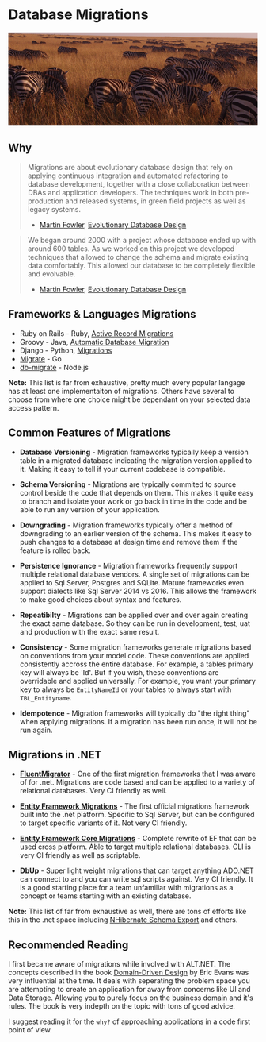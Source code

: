 # Database Migrations

![Migrations](/docs/images/migration_wide.png?raw=true "Migraions")

## Why

> Migrations are about evolutionary database design that rely on applying continuous
> integration and automated refactoring to database development, together with a  close collaboration between DBAs and application developers. The techniques work in both pre-production and released systems, in green field projects as well as legacy systems.
>
> - [Martin Fowler](https://martinfowler.com/), [Evolutionary Database Design](https://martinfowler.com/articles/evodb.html)

> We began around 2000 with a project whose database ended up with around 600 tables. As we worked on this project we developed techniques that allowed to change the schema and migrate existing data comfortably. This allowed our database to be completely flexible and evolvable.
>
> - [Martin Fowler](https://martinfowler.com/), [Evolutionary Database Design](https://martinfowler.com/articles/evodb.html)

## Frameworks & Languages Migrations

* Ruby on Rails - Ruby, [Active Record Migrations](http://edgeguides.rubyonrails.org/active_record_migrations.html)
* Groovy - Java, [Automatic Database Migration](http://docs.grails.org/latest/guide/conf.html#automaticDatabaseMigration)
* Django - Python, [Migrations](https://docs.djangoproject.com/en/1.10/topics/migrations/)
* [Migrate](https://github.com/mattes/migrate) - Go
* [db-migrate](https://github.com/db-migrate/node-db-migrate) - Node.js

**Note:** This list is far from exhaustive, pretty much every popular langage has at least one implementaiton of migrations. Others have several to choose from where one choice might be dependant on your selected data access pattern.

## Common Features of Migrations

* **Database Versioning** - Migration frameworks typically keep a version table in a migrated database indicating the migration version applied to it. Making it easy to tell if your current codebase is compatible.

* **Schema Versioning** - Migrations are typically commited to source control beside the code that depends on them. This makes it quite easy to branch and isolate your work or go back in time in the code and be able to run any version of your application.

* **Downgrading** - Migration frameworks typically offer a method of downgrading to an earlier version of the schema. This makes it easy to push changes to a database at design time and remove them if the feature is rolled back.

* **Persistence Ignorance** - Migration frameworks frequently support multiple relational database vendors. A single set of migrations can be applied to Sql Server, Postgres and SQLite. Mature frameworks even support dialects like Sql Server 2014 vs 2016. This allows the framework to make good choices about syntax and features.

* **Repeatibilty** - Migrations can be applied over and over again creating the exact same database. So they can be run in development, test, uat and production with the exact same result.

* **Consistency** - Some migration frameworks generate migrations based on conventions from your model code. These conventions are applied consistently accross the entire database. For example, a tables primary key will always be 'Id'. But if you wish, these conventions are overridable and applied universally. For example, you want your primary key to always be `EntityNameId` or your tables to always start with `TBL_Entityname`.

* **Idempotence** - Migration frameworks will typically do "the right thing" when applying migrations. If a migration has been run once, it will not be run again.

## Migrations in .NET

* **[FluentMigrator](src/Migrations.FluentMigrator/readme.md)** - One of the first migration frameworks that I was aware of for .net. Migrations are code based and can be applied to a variety of relational databases. Very CI friendly as well.

* **[Entity Framework Migrations](src/Migrations.EF/readme.md)** - The first official migrations framework built into the .net platform. Specific to Sql Server, but can be configured to target specific variants of it. Not very CI friendly.

* **[Entity Framework Core Migrations](src/Migrations.EF.Core/readme.md)** - Complete rewrite of EF that can be used cross platform. Able to target multiple relational databases. CLI is very CI friendly as well as scriptable.

* **[DbUp](src/Migrations.DbUp/readme.md)** - Super light weight migrations that can target anything ADO.NET can connect to and you can write sql scripts against. Very CI friendly. It is a good starting place for a team unfamiliar with migrations as a concept or teams starting with an existing database.

**Note:** This list of far from exhaustive as well, there are tons of efforts like this in the .net space including [NHibernate Schema Export](http://stackoverflow.com/a/602822/303) and others.

## Recommended Reading

I first became aware of migrations while involved with ALT.NET. The concepts described in the book [Domain-Driven Design](https://www.amazon.com/Domain-Driven-Design-Tackling-Complexity-Software/dp/0321125215/) by Eric Evans was very influential at the time. It deals with seperating the problem space you are attempting to create an application for away from concerns like UI and Data Storage. Allowing you to purely focus on the business domain and it's rules. The book is very indepth on the topic with tons of good advice.

I suggest reading it for the `why?` of approaching applications in a code first point of view.